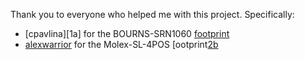 Thank you to everyone who helped me with this project. Specifically:


* [cpavlina][1a] for the BOURNS-SRN1060 [footprint][1b]
* [alexwarrior][2a] for the Molex-SL-4POS [ootprint[2b]

[1b]: https://github.com/cpavlina/ 'cpavlina github profile'
[1b]: https://github.com/cpavlina/kicad-pcblib/blob/master/manuf.pretty/BOURNS-SRN1060.kicad_mod 'Kicad Footprint file'
[2a]: https://bitbucket.org/alexwarrior/
[2b]: https://bitbucket.org/alexwarrior/kicad-molex-sl-footprints/src/c3c722eb17c8061f109f6318627eb915428cfbc4/kicad-molex-sl-footprints.pretty/Molex-SL-4POS.kicad_mod?at=default
